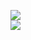 <img align="center" src="https://github-readme-stats.vercel.app/api?username=EriN-B&show_icons=true&theme=radical"/><br/>
<img align="center" src="https://github-readme-stats.vercel.app/api/top-langs/?username=EriN-B&theme=radical"/>


